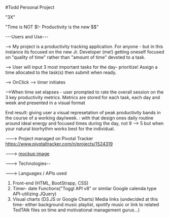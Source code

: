 #Todd Personal Project

  "3X"

"Time is NOT $!- Productivity is the new $$"

---Users and Use---

--> My project is a productivity tracking application.
For anyone - but in this instance its focused on the new Jr. Developer (me!) getting oneself focused on "quality of time" rather than "amount of time" devoted to a task.

--> User will input 3 most important tasks for the day- prioritize!
Assign a time allocated to the task(s) then submit when ready.

--> OnClick --> timer initiates

 -->When time set elapses - user prompted to rate the overall session on the 3 key productivity metrics.
Metrics are stored for each task, each day and week and presented in a visual format


 End result: giving user a visual represetation of peak productivity bands in the course of a working day/week.
          : with that design ones daily routine around ideal energy and focused times during the day, 
          not 9 --> 5 but when your natural biorhythm works best for the individual.


 
  --->  Project managed on Pivotal Tracker https://www.pivotaltracker.com/n/projects/1524319


 
  --->  [mockup image](PProj.png) 


  --->  Technologies--

  --->  Languages / APIs used

  1. Front-end  (HTML, BootStrapp, CSS)
  2. Timer- date Functions("Toggl API v8" or similar Google calenda type API-utilizing JQuery)
  3. Visual charts (D3.JS or Google Charts)
     Media links (undecided at this time- either background music playlist, spotify music or link to 
     related TedTAlk files on time and motivational management gurus...)








